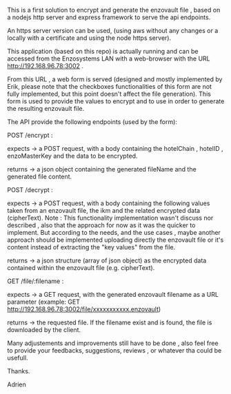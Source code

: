 This is a first solution to encrypt and generate the enzovault file , based on a nodejs http server and express framework to serve the api endpoints.

An https server version can be used, (using aws without any changes or a locally with a certificate and using the node https server).

This application (based on this repo) is actually running and can be accessed from the Enzosystems LAN with a web-browser with the URL http://192.168.96.78:3002 .

From this URL , a web form is served (designed and mostly implemented by Erik, please note that the checkboxes functionalities of this form are not fully implemented, but this point doesn't affect the file generation). This form is used to provide the values to encrypt and to use in order to generate the resulting enzovault file. 

The API provide the following endpoints (used by the form):

POST /encrypt :

expects -> a POST request, with a body containing the hotelChain , hotelID , enzoMasterKey and the data to be encrypted. 

returns -> a json object containing the generated fileName and the generated file content.

POST /decrypt : 

expects -> a POST request, with a body containing the following values taken from an enzovault file, the ikm and the related encrypted data (cipherText).
Note : This functionality implementation wasn't discuss nor described , also that the approach for now as it was the quicker to implement. But according to the needs, and the use cases , maybe another approach should be implemented uploading directly the enzovault file or it's content instead of extracting the "key values" from the file.

returns -> a json structure (array of json object) as the encrypted data contained within the enzovault file (e.g. cipherText).


GET /file/:filename :

expects -> a GET request, with the generated enzovault filename as a URL parameter (example: GET http://192.168.96.78:3002/file/xxxxxxxxxxx.enzovault) 

returns -> the requested file. If the filename exist and is found, the file is downloaded by the client.


Many adjustements and improvements still have to be done , also feel free to provide your feedbacks, suggestions, reviews , or whatever tha could be usefull.

Thanks.


Adrien


